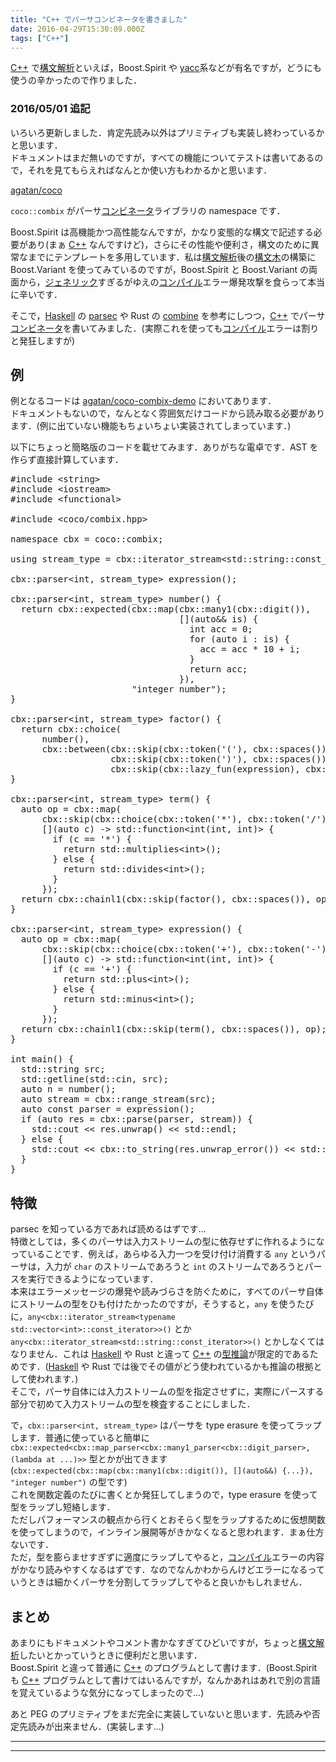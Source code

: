 ```yaml
---
title: "C++ でパーサコンビネータを書きました"
date: 2016-04-29T15:30:09.000Z
tags: ["C++"]
---
```


<p><a class="keyword" href="http://d.hatena.ne.jp/keyword/C%2B%2B">C++</a> で<a class="keyword" href="http://d.hatena.ne.jp/keyword/%B9%BD%CA%B8%B2%F2%C0%CF">構文解析</a>といえば，Boost.Spirit や <a class="keyword" href="http://d.hatena.ne.jp/keyword/yacc">yacc</a>系などが有名ですが，どうにも使うの辛かったので作りました．</p>

<h3>2016/05/01 追記　</h3>

<p>いろいろ更新しました．肯定先読み以外はプリミティブも実装し終わっているかと思います．<br/>
ドキュメントはまだ無いのですが，すべての機能についてテストは書いてあるので，それを見てもらえればなんとか使い方もわかるかと思います．</p>

<p><a href="https://github.com/agatan/coco">agatan/coco</a></p>

<p><code>coco::combix</code> がパーサ<a class="keyword" href="http://d.hatena.ne.jp/keyword/%A5%B3%A5%F3%A5%D3%A5%CD%A1%BC%A5%BF">コンビネータ</a>ライブラリの namespace です．</p>

<p>Boost.Spirit は高機能かつ高性能なんですが，かなり変態的な構文で記述する必要があり(まぁ <a class="keyword" href="http://d.hatena.ne.jp/keyword/C%2B%2B">C++</a> なんですけど)，さらにその性能や便利さ，構文のために異常なまでにテンプレートを多用しています．私は<a class="keyword" href="http://d.hatena.ne.jp/keyword/%B9%BD%CA%B8%B2%F2%C0%CF">構文解析</a>後の<a class="keyword" href="http://d.hatena.ne.jp/keyword/%B9%BD%CA%B8%CC%DA">構文木</a>の構築に Boost.Variant を使ってみているのですが，Boost.Spirit と Boost.Variant の両面から，<a class="keyword" href="http://d.hatena.ne.jp/keyword/%A5%B8%A5%A7%A5%CD%A5%EA%A5%C3%A5%AF">ジェネリック</a>すぎるがゆえの<a class="keyword" href="http://d.hatena.ne.jp/keyword/%A5%B3%A5%F3%A5%D1%A5%A4%A5%EB">コンパイル</a>エラー爆発攻撃を食らって本当に辛いです．</p>

<p>そこで，<a class="keyword" href="http://d.hatena.ne.jp/keyword/Haskell">Haskell</a> の <a href="https://hackage.haskell.org/package/parsec">parsec</a> や Rust の <a href="https://github.com/Marwes/combine">combine</a> を参考にしつつ，<a class="keyword" href="http://d.hatena.ne.jp/keyword/C%2B%2B">C++</a> でパーサ<a class="keyword" href="http://d.hatena.ne.jp/keyword/%A5%B3%A5%F3%A5%D3%A5%CD%A1%BC%A5%BF">コンビネータ</a>を書いてみました．(実際これを使っても<a class="keyword" href="http://d.hatena.ne.jp/keyword/%A5%B3%A5%F3%A5%D1%A5%A4%A5%EB">コンパイル</a>エラーは割りと発狂しますが)</p>

<h2>例</h2>

<p>例となるコードは <a href="https://github.com/agatan/coco-combix-demo">agatan/coco-combix-demo</a> においてあります．<br/>
ドキュメントもないので，なんとなく雰囲気だけコードから読み取る必要があります．(例に出ていない機能もちょいちょい実装されてしまっています．)</p>

<p>以下にちょっと簡略版のコードを載せてみます．ありがちな電卓です．AST を作らず直接計算しています．</p>

<pre class="code lang-cpp" data-lang="cpp" data-unlink><span class="synPreProc">#include </span><span class="synConstant">&lt;string&gt;</span>
<span class="synPreProc">#include </span><span class="synConstant">&lt;iostream&gt;</span>
<span class="synPreProc">#include </span><span class="synConstant">&lt;functional&gt;</span>

<span class="synPreProc">#include </span><span class="synConstant">&lt;coco/combix.hpp&gt;</span>

<span class="synType">namespace</span> cbx = coco::combix;

<span class="synStatement">using</span> stream_type = cbx::iterator_stream&lt;std::string::const_iterator&gt;;

cbx::parser&lt;<span class="synType">int</span>, stream_type&gt; expression();

cbx::parser&lt;<span class="synType">int</span>, stream_type&gt; number() {
  <span class="synStatement">return</span> cbx::expected(cbx::map(cbx::many1(cbx::digit()),
                                [](<span class="synType">auto</span>&amp;&amp; is) <span class="synError">{</span>
                                  <span class="synType">int</span> acc = <span class="synConstant">0</span>;
                                  <span class="synStatement">for</span> (<span class="synType">auto</span> i : is) <span class="synError">{</span>
                                    acc = acc * <span class="synConstant">10</span> + i;
                                  <span class="synError">}</span>
                                  <span class="synStatement">return</span> acc;
                                }<span class="synError">)</span>,
                       <span class="synConstant">&quot;integer number&quot;</span><span class="synError">)</span>;
}

cbx::parser&lt;<span class="synType">int</span>, stream_type&gt; factor() {
  <span class="synStatement">return</span> cbx::choice(
      number(),
      cbx::between(cbx::skip(cbx::token(<span class="synConstant">'('</span>), cbx::spaces()),
                   cbx::skip(cbx::token(<span class="synConstant">')'</span>), cbx::spaces()),
                   cbx::skip(cbx::lazy_fun(expression), cbx::spaces())));
}

cbx::parser&lt;<span class="synType">int</span>, stream_type&gt; term() {
  <span class="synType">auto</span> op = cbx::map(
      cbx::skip(cbx::choice(cbx::token(<span class="synConstant">'*'</span>), cbx::token(<span class="synConstant">'/'</span>)), cbx::spaces()),
      [](<span class="synType">auto</span> c) -&gt; std::function&lt;<span class="synType">int</span>(<span class="synType">int</span>, <span class="synType">int</span>)&gt; <span class="synError">{</span>
        <span class="synStatement">if</span> (c == <span class="synConstant">'*'</span>) <span class="synError">{</span>
          <span class="synStatement">return</span> std::multiplies&lt;<span class="synType">int</span>&gt;();
        <span class="synError">}</span> <span class="synStatement">else</span> <span class="synError">{</span>
          <span class="synStatement">return</span> std::divides&lt;<span class="synType">int</span>&gt;();
        <span class="synError">}</span>
      }<span class="synError">)</span>;
  <span class="synStatement">return</span> cbx::chainl1(cbx::skip(factor(), cbx::spaces()), op);
}

cbx::parser&lt;<span class="synType">int</span>, stream_type&gt; expression() {
  <span class="synType">auto</span> op = cbx::map(
      cbx::skip(cbx::choice(cbx::token(<span class="synConstant">'+'</span>), cbx::token(<span class="synConstant">'-'</span>)), cbx::spaces()),
      [](<span class="synType">auto</span> c) -&gt; std::function&lt;<span class="synType">int</span>(<span class="synType">int</span>, <span class="synType">int</span>)&gt; <span class="synError">{</span>
        <span class="synStatement">if</span> (c == <span class="synConstant">'+'</span>) <span class="synError">{</span>
          <span class="synStatement">return</span> std::plus&lt;<span class="synType">int</span>&gt;();
        <span class="synError">}</span> <span class="synStatement">else</span> <span class="synError">{</span>
          <span class="synStatement">return</span> std::minus&lt;<span class="synType">int</span>&gt;();
        <span class="synError">}</span>
      }<span class="synError">)</span>;
  <span class="synStatement">return</span> cbx::chainl1(cbx::skip(term(), cbx::spaces()), op);
}

<span class="synType">int</span> main() {
  std::string src;
  std::getline(std::cin, src);
  <span class="synType">auto</span> n = number();
  <span class="synType">auto</span> stream = cbx::range_stream(src);
  <span class="synType">auto</span> <span class="synType">const</span> parser = expression();
  <span class="synStatement">if</span> (<span class="synType">auto</span> res = cbx::parse(parser, stream)) {
    std::cout &lt;&lt; res.unwrap() &lt;&lt; std::endl;
  } <span class="synStatement">else</span> {
    std::cout &lt;&lt; cbx::to_string(res.unwrap_error()) &lt;&lt; std::endl;
  }
}
</pre>

<h2>特徴</h2>

<p>parsec を知っている方であれば読めるはずです...<br/>
特徴としては，多くのパーサは入力ストリームの型に依存せずに作れるようになっていることです．例えば，あらゆる入力一つを受け付け消費する <code>any</code> というパーサは，入力が <code>char</code> のストリームであろうと <code>int</code> のストリームであろうとパースを実行できるようになっています．<br/>
本来はエラーメッセージの爆発や読みづらさを防ぐために，すべてのパーサ自体にストリームの型をひも付けたかったのですが，そうすると，<code>any</code> を使うたびに，<code>any&lt;cbx::iterator_stream&lt;typename std::vector&lt;int&gt;::const_iterator&gt;&gt;()</code> とか <code>any&lt;cbx::iterator_stream&lt;std::string::const_iterator&gt;&gt;()</code> とかしなくてはなりません．これは <a class="keyword" href="http://d.hatena.ne.jp/keyword/Haskell">Haskell</a> や Rust と違って <a class="keyword" href="http://d.hatena.ne.jp/keyword/C%2B%2B">C++</a> の<a class="keyword" href="http://d.hatena.ne.jp/keyword/%B7%BF%BF%E4%CF%C0">型推論</a>が限定的であるためです．(<a class="keyword" href="http://d.hatena.ne.jp/keyword/Haskell">Haskell</a> や Rust では後でその値がどう使われているかも推論の根拠として使われます．)<br/>
そこで，パーサ自体には入力ストリームの型を指定させずに，実際にパースする部分で初めて入力ストリームの型を検査することにしました．</p>

<p>で，<code>cbx::parser&lt;int, stream_type&gt;</code> はパーサを type erasure を使ってラップします．普通に使っていると簡単に <code>cbx::expected&lt;cbx::map_parser&lt;cbx::many1_parser&lt;cbx::digit_parser&gt;, (lambda at ...)&gt;&gt;</code> 型とかが出てきます(<code>cbx::expected(cbx::map(cbx::many1(cbx::digit()), [](auto&amp;&amp;) {...}), "integer number")</code> の型です)<br/>
これを関数定義のたびに書くとか発狂してしまうので，type erasure を使って型をラップし短絡します．<br/>
ただしパフォーマンスの観点から行くとおそらく型をラップするために仮想関数を使ってしまうので，インライン展開等がきかなくなると思われます．まぁ仕方ないです．<br/>
ただ，型を膨らませすぎずに適度にラップしてやると，<a class="keyword" href="http://d.hatena.ne.jp/keyword/%A5%B3%A5%F3%A5%D1%A5%A4%A5%EB">コンパイル</a>エラーの内容がかなり読みやすくなるはずです．なのでなんかわからんけどエラーになるっていうときは細かくパーサを分割してラップしてやると良いかもしれません．</p>

<h2>まとめ</h2>

<p>あまりにもドキュメントやコメント書かなすぎてひどいですが，ちょっと<a class="keyword" href="http://d.hatena.ne.jp/keyword/%B9%BD%CA%B8%B2%F2%C0%CF">構文解析</a>したいとかっていうときに便利だと思います．<br/>
Boost.Spirit と違って普通に <a class="keyword" href="http://d.hatena.ne.jp/keyword/C%2B%2B">C++</a> のプログラムとして書けます．(Boost.Spirit も <a class="keyword" href="http://d.hatena.ne.jp/keyword/C%2B%2B">C++</a> プログラムとして書けてはいるんですが，なんかあれはあれで別の言語を覚えているような気分になってしまったので...)</p>

<p>あと PEG のプリミティブをまだ完全に実装していないと思います．先読みや否定先読みが出来ません．(実装します…)</p>

---

---
